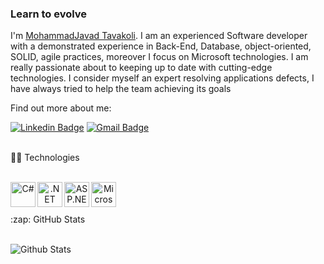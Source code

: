 ### Learn to evolve
I'm [MohammadJavad Tavakoli](https://www.linkedin.com/in/mohammadjavad-tavakoli). I am an experienced Software developer with a demonstrated experience in Back-End, Database, object-oriented, SOLID, agile practices, moreover I focus on Microsoft technologies. I am really passionate about to keeping up to date with cutting-edge technologies. I consider myself an expert resolving applications defects, I have always tried to help the team achieving its goals
  <br /> 
  
Find out more about me:  

[![Linkedin Badge](https://img.shields.io/badge/-mohammadjavadtavakoli-blue?style=flat-square&logo=Linkedin&logoColor=white&link=https://www.linkedin.com/in/mohammadjavad-tavakoli/)](https://www.linkedin.com/in/mohammadjavad-tavakoli/)
[![Gmail Badge](https://img.shields.io/badge/m.j.tavakoly66@gmail.com-c14438?style=flat-square&logo=Gmail&logoColor=white&link=mailto:m.j.tavakoly66@gmail.com)](mailto:m.h.tavakoly66@gmail.com)


<br>
  <summary>👨‍💻 Technologies </summary>
  
  <br />  
 
  <p align="center">
    <a href="https://docs.microsoft.com/dotnet/csharp/" target="_blank"><img align="left" alt="C#" width="40" height="40" src="https://upload.wikimedia.org/wikipedia/commons/0/0d/C_Sharp_wordmark.svg" /></a>
    <a href="https://docs.microsoft.com/dotnet/" target="_blank"><img align="left" alt=".NET Core" width="40" height="40" src="https://upload.wikimedia.org/wikipedia/commons/e/ee/.NET_Core_Logo.svg" /></a>
    <a href="https://docs.microsoft.com/aspnet/core/" target="_blank"><img align="left" alt="ASP.NET Core" width="40" height="40" src="http://umutluoglu.com/wp-content/uploads/2016/07/aspnet-core-logo.png" /></a>  
    <a href="https://www.microsoft.com/sql-server/" target="_blank"><img align="left" alt="Microsoft SQL Server" width="40" height="40" src="https://upload.wikimedia.org/wikipedia/de/8/8c/Microsoft_SQL_Server_Logo.svg" /></a>

  </p>
  <br />
    <br />
    
<br>
<summary>:zap: GitHub Stats</summary>

  <br />  

![Github Stats](https://github-readme-stats.vercel.app/api?username=mohammadjavadtavakoli&hide=contribs,prs)



